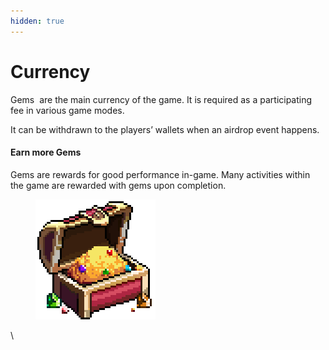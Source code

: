 ```yaml
---
hidden: true
---
```


# Currency

Gems <img src="https://lh7-rt.googleusercontent.com/docsz/AD_4nXeGLJCA8W3KVsjllAUGvE88UR9d4JZ_jE1bbBCLWlxomLT3yph28CUt0xHotvkALfuojClcHNbtEx1JlOS3Gs9AqB6FN-0BUwXp_8LJ93HO_UGY3KisQPeMNgP82Rf1-p7sSjJcpC4XUU-M129PM-3YsONluKhtu2PIN8AX3EzZFwwtjfA0_gE?key=lJxCsUSA1VmDEtVbaMPerg" alt="" data-size="line"> are the main currency of the game. It is required as a participating fee in various game modes.

It can be withdrawn to the players’ wallets when an airdrop event happens.

#### Earn more Gems

Gems are rewards for good performance in-game. Many activities within the game are rewarded with gems upon completion.

<figure><img src="../.gitbook/assets/Gem chest2.png" alt=""><figcaption></figcaption></figure>

\
